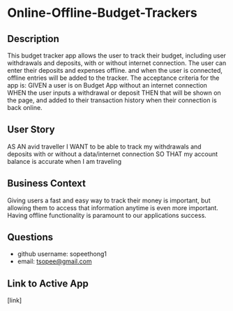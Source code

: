 # Online-Offline-Budget-Trackers

## Description
This budget tracker app allows the user to track their budget, including user withdrawals and deposits, with or without internet connection. 
The user can enter their deposits and expenses offline. and when the user is connected, offline entries will be added to the tracker. The acceptance criteria for the app is: GIVEN a user is on Budget App without an internet connection WHEN the user inputs a withdrawal or deposit THEN that will be shown on the page, and added to their transaction history when their connection is back online.

## User Story
AS AN avid traveller I WANT to be able to track my withdrawals and deposits with or without a data/internet connection SO THAT my account balance is accurate when I am traveling

## Business Context
Giving users a fast and easy way to track their money is important, but allowing them to access that information anytime is even more important. Having offline functionality is paramount to our applications success.

## Questions
* github username: sopeethong1
* email: tsopee@gmail.com

## Link to Active App
[link]



